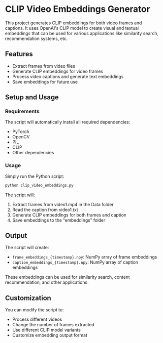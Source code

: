 # CLIP Video Embeddings Generator

This project generates CLIP embeddings for both video frames and captions. It uses OpenAI's CLIP model to create visual and textual embeddings that can be used for various applications like similarity search, recommendation systems, etc.

## Features

- Extract frames from video files
- Generate CLIP embeddings for video frames
- Process video captions and generate text embeddings
- Save embeddings for future use

## Setup and Usage

### Requirements

The script will automatically install all required dependencies:
- PyTorch
- OpenCV
- PIL
- CLIP
- Other dependencies

### Usage

Simply run the Python script:

```bash
python clip_video_embeddings.py
```

The script will:
1. Extract frames from video1.mp4 in the Data folder
2. Read the caption from video1.txt
3. Generate CLIP embeddings for both frames and caption
4. Save embeddings to the "embeddings" folder

## Output

The script will create:
- `frame_embeddings_{timestamp}.npy`: NumPy array of frame embeddings
- `caption_embeddings_{timestamp}.npy`: NumPy array of caption embeddings

These embeddings can be used for similarity search, content recommendation, and other applications.

## Customization

You can modify the script to:
- Process different videos
- Change the number of frames extracted
- Use different CLIP model variants
- Customize embedding output format 